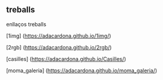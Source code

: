 ## treballs
enllaços treballs


[1img] (https://adacardona.github.io/1img/)

[2rgb] (https://adacardona.github.io/2rgb/)

[casilles] (https://adacardona.github.io/Casilles/)

[moma_galeria] (https://adacardona.github.io/moma_galeria/)
